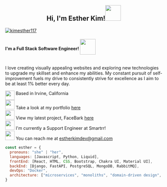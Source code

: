 <h2 align="center">Hi, I'm Esther Kim!<img src="https://media.giphy.com/media/mGcNjsfWAjY5AEZNw6/giphy.gif" width="50"></h2>

<a href="https://https://www.linkedin.com/in/kimesther117/"><img src="https://img.shields.io/static/v1?label=&message=kimesther117&color=%230A66C2&logo=LinkedIn" alt="kimesther117"></a>
<h4 align="left">I'm a Full Stack Software Engineer!  <img src="https://media.giphy.com/media/j0HjChGV0J44KrrlGv/giphy.gif" width="50" style="vertical-align: middle; margin-bottom: 15px;">
</h4>


I love creating visually appealing websites and exploring new technologies to upgrade my skillset and enhance my abilities. My constant pursuit of self-improvement fuels my drive to consistently strive for excellence as I aim to be at least 1% better every day.

<img src="https://media.giphy.com/media/I1IvY2g8OqTRzKpPCK/giphy.gif" height="30" style="vertical-align: top;"> Based in Irvine, California <br>
<img src="https://media.giphy.com/media/BAS4Iv3np9e2vzpaQ8/giphy.gif" height="30"> Take a look at my portfolio [here](http://portfolio-est-kim.vercel.app/) <br>
<img src="https://media.giphy.com/media/8reNVWMgmuV2T2f2EZ/giphy.gif" height="30"> View my latest project, FaceBark [here](https://gitlab.com/facebark/facebark) <br>
<img src="https://media.giphy.com/media/3cwLpdCalQrML78gbe/giphy.gif" height="30"> I'm currently a Support Engineer at Smartrr! <br>
<img src="https://media.giphy.com/media/XxbFJm0sFrK6baMblf/giphy.gif" height="30"> You can reach me at [estherkimdev@gmail.com](mailto:estherkimdev@gmail.com)

```javascript
const esther = {
  pronouns: "she" | "her",
  languages: [Javascript, Python, Liquid],
  frontEnd: [React, HTML, CSS, Bootstrap, Chakra UI, Material UI],
  backEnd: [Django, FastAPI, PostgreSQL, MongoDB, RabbitMQ],
  devOps: "Docker",
  architecture: ["microservices", "monoliths", "domain-driven design", "message queues", "polling"],
}
```
